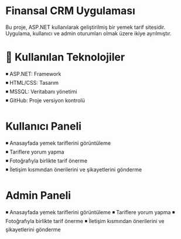 # Finansal CRM Uygulaması

Bu proje, ASP.NET kullanılarak geliştirilmiş bir yemek tarif sitesidir. Uygulama, kullanıcı ve admin oturumları olmak üzere ikiye ayrılmıştır.


# 🔨  Kullanılan Teknolojiler  
◾ ASP.NET: Framework  
◾ HTML/CSS: Tasarım  
◾ MSSQL: Veritabanı yönetimi  
◾ GitHub: Proje versiyon kontrolü 

#   Kullanıcı Paneli
◾ Anasayfada yemek tariflerini görüntüleme   
◾ Tariflere yorum yapma  
◾ Fotoğrafıyla birlikte tarif önerme  
◾ İletişim kısmından önerilerini ve şikayetlerini gönderme  

#   Admin Paneli
◾ Anasayfada yemek tariflerini görüntüleme 
◾ Tariflere yorum yapma
◾ Fotoğrafıyla birlikte tarif önerme
◾ İletişim kısmından önerilerini ve şikayetlerini gönderme
